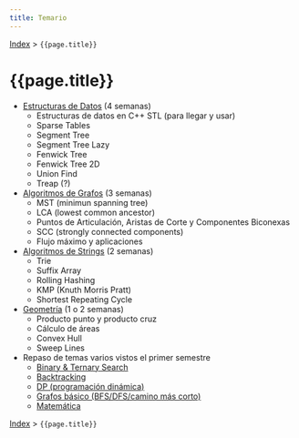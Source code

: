 ```yaml
---
title: Temario
---
```


[Index](index) > ```{{page.title}}```

# {{page.title}}

- [Estructuras de Datos](resources/data_structures) (4 semanas)
    - Estructuras de datos en C++ STL (para llegar y usar)
    - Sparse Tables
    - Segment Tree
    - Segment Tree Lazy
    - Fenwick Tree
    - Fenwick Tree 2D
    - Union Find
    - Treap (?)
- [Algoritmos de Grafos](resources/graphs) (3 semanas)
    - MST (minimun spanning tree)
    - LCA (lowest common ancestor)
    - Puntos de Articulación, Aristas de Corte y Componentes Biconexas
    - SCC (strongly connected components)    
    - Flujo máximo y aplicaciones
- [Algoritmos de Strings](resources/strings) (2 semanas)
    - Trie
    - Suffix Array    
    - Rolling Hashing
    - KMP (Knuth Morris Pratt)
    - Shortest Repeating Cycle
- [Geometría](resources/geometry) (1 o 2 semanas)
    - Producto punto y producto cruz
    - Cálculo de áreas
    - Convex Hull
    - Sweep Lines
- Repaso de temas varios vistos el primer semestre
    - [Binary & Ternary Search](resources/search)
    - [Backtracking](resources/backtracking)
    - [DP (programación dinámica)](resources/dp)
    - [Grafos básico (BFS/DFS/camino más corto)](resources/graphs)
    - [Matemática](resources/math)

[Index](index) > ```{{page.title}}```

